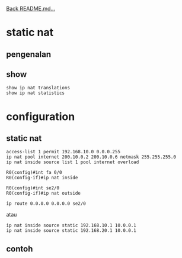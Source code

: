 <a href="../../README.md#back">Back README.md...</a>

# static nat
## pengenalan

## show
```
show ip nat translations
show ip nat statistics

```

# configuration
## static nat
```
access-list 1 permit 192.168.10.0 0.0.0.255
ip nat pool internet 200.10.0.2 200.10.0.6 netmask 255.255.255.0
ip nat inside source list 1 pool internet overload

R0(config)#int fa 0/0
R0(config-if)#ip nat inside

R0(config)#int se2/0
R0(config-if)#ip nat outside

ip route 0.0.0.0 0.0.0.0 se2/0
```
atau
```
ip nat inside source static 192.168.10.1 10.0.0.1
ip nat inside source static 192.168.20.1 10.0.0.1
```

## contoh
```

```